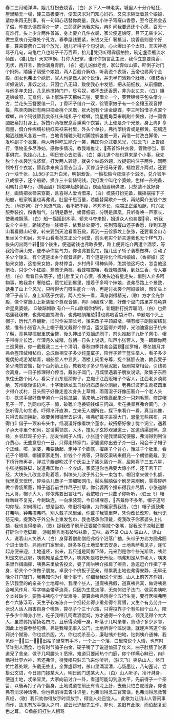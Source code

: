 <!-- { "loadSidebar": true } -->
春二三月暖洋洋，姐儿打扮去烧香，（白）乡下人一味老实，城里人十分介轻狂，屋里精无一塌，硬三蛮极要行，便去央求对门知心妈妈，又央求隔壁着意个娘娘，请你来再无别事，有一句知心话替你商量，我从小许子穹窿山香愿，至今还弗会去了偿，昨夜头偶然得介一梦，三茆菩萨派我灾殃，冉阝间我要还还个心愿，百无一有难行，头上少介两件首饰，身上要介几件衣裳，家公便道娘呀，目下无柴少米，做生意咦介无赚处个孔方，春季屋钱要紧，米钱又无亻奢抵当，烧香虽则是个好事，算来要费介二钱个放光，姐儿听得子个句说话，心火爆出子个太阳，天灾神祸骂子几句，乌龟亡八也骂子千万百声，抬儿凳只听得霹雳拍拉，碗定盏壶瓶流水倾匡，（猫儿坠）天灾神祸，打你大巴掌，谁许你胡言乱主张，我今立意要烧香，无状，再开言，教你满身青胖，（白）姐儿凶似老虎，家公奔似山獐，吓倒子对门个妈妈，踏痛子隔壁个娘娘，两人百般介解劝，听我说个衷肠，玉帝也弗离个金殿，闺女也弗出个绣房，官人也是做人家个说话，并无半句派赖个肚肠，（桂枝香）听奴说诉，非奴之过，只因亡八无知，致使我心中发怒，把从前细数，从前细数，与他多年夫妇，几见他撑持门户，尽亏奴，若不去还香愿，非为女丈夫，（白）姐道娘娘呀，无奈何，头上嵌珠子天鹅绒云髻，要借介一个，芙蓉锦绫子包头借介一方，兰花头玉簪要借一只，丁香环子借介一双，徐管家娘子有一个金镶玉观音押鬓，陈卖肉新妇有两只摘金桃个凤凰，张大姐有个涂金蝴蝶，李三阿妈借子点翠个螳螂，四个铜钱替我卖条红头绳扎子个螺蛳，饶星鹿角菜来刷刷个鬓傍，讨一圆香圆肥皂打打身上，拆拽介两根安息香熏熏个衣裳，头上便是介个光景，身上冉阝亨商量，借介件绵绸衫桃红夹袄来衬里，外头个单衫，弗拘荸桃青或是柳黄，花绸连裙洒线披风各要一件，白地青镶靴头鞋对脚膝裤各要一双，再借一付洗白脚带，一发称副子个衣裳，两人听得吃生能介一笑，弗匡你介忒要风光，（驻云飞）上告娘行，借物虽多尽净妨，感你多情况，教我难推让，茶首饰共衣裳，管教停当，事事俱完，免挂心儿上，明日安心去进香，（白）姐儿道个档也算来是个小事，我先脱个小衣裳洗洗浆浆，打发两人转背，就央个姑妈外甥，收捉铜杓注子两件，同两领补打个衣裳，替我拿来典当里去当当，买停当子纸马牙香，蜡烛要介两对，还要介一块千张，{山米}子三升白米，明朝煮饭，一箍松箍今夜烧子个浴汤，兑介钱半八成银子，还个船轿，换介三十新铸铜钱，我打发个叫化个婆娘，色样一齐完备，明朝打点早行，（懒画眉）娇娘早起拂装台，炭画蛾眉粉弹腮，只愁装不就好身材，画情把衣筛来穿戴，且喜得人爱肯借来，（白）梳装打扮完备，摇摇摆摆下子船舱，船家嘴里也再弗说，肚里千思百量，若能替渠歇介一夜，再贴渠介五钱个放光，（皂罗袍）好个风流气象，看不肥不瘦，不短不长，端端正正坐船舱，时兴衣服乔装扮，粉香脂气，分明是麝兰，娇音细语，分明是凤凰，只听得唤一声家长，使我魂飘荡，（白）船一摇摇到木渎，轿夫斗夺来担，姐道众人也弗要皂，听我说介个主张，轿钱还你一钱银子，依我处处要行，先到穹窿山还子香愿，後到玄墓山看看假山轻堂，转来要到天池看看石殿，再到一云徐家坟上张张，还要看金山寺里坐关个和尚，天平山看看范文正公个祠堂，前头老实个轿夫道我也无个样气力，後头闪出两个轩腊个後生，便道轿钱也弗敢多要，路上便要吃介两遭个酒浆，等我抬你满山兜，便奉承你星气力，你也弗要慌忙，姐儿坐子轿子装模做样，引动了多少个後生，有个道是出乡个观音菩萨，有个道是抄化个陈州娘娘，（香柳娘）这抬来女娘，这抬来女娘，身材停当，乡村冉阝得神仙降，怎禁他这巧妆，怎当他这俏妆，只少个小红娘，莺莺无两档，看蜂喧蝶嚷，看蜂喧蝶嚷，到处生香，令人妄想，（白）看看日头落子，姐儿肚里又介心慌，夜晚头边有星走失，借别人介多呵物事，教我拿亻奢陪偿，慌忙赶到屋里，撞着子多呵个婶娘，说弗尽路上个景致，话弗了山上个风光，只听得大门呀生能介一响，再是讨衣裳个阿妈娘娘，慌忙头上除下子首节，身上卸落子衣裳，两人抬头一看，满身剥得精光，（歌）方才金光参殿，像个常熟山上新装塑个尊观音佛，冉阝间破珠ソ撒，好像个盘门路里并乌龟算命星臭婆娘。
○破踪帽歌
有介一只山歌唱你侬听，新翻胜打扮弄聪明，（白）也弗唱蒲鞋毡袜，也弗唱直掇海青，也弗唱绢裙绫，也弗唱香袋汗巾，单题唱个头上帽子，历代几样翻新，旧时作尖顶长号，後来改子平顶鼓墩，咦有缨子朗锁密结瓦棱，惟有小张官人头上帽子戴又戴得个停当，盔又盔得介娉婷，光油油露出子杭州丫髻，亮晃晃插起重庆金簪，後头抻出子双螭虎圈子，前头推起子九针子网巾，帽子带得介长远，年深月久成精，忽朝一日头上说话，叫声小张官人，我一跟跟你两三巡黄册，你一戴戴我二三十个清明，春秋四季并弗会盔顶丝罗帽，寒冬腊月并弗会盔顶绒帽毡巾，总成你相交子多少姹童窠子，陪伴子若干蓝生举人，看子多少提偶扮戏游湖踏青，唱船里人中显贵，酒楼上闹里夺尊，捉个猪胆去油，教我受子多少淹赞苦恼，捉个百药箭上色，教我吃子多少乌皂泥筋，板刷常常相会，引线弗会离身，一日子修理得介停当，戴出子阊门，月城里遇着子朋友说话，聚集子东西来往无数个闲人，看呆子山东贩踪侉子，立痴子江西贩帽子个客人，江西老乡谈弗绝，苏州歇後语边声，十字街蟒龙玉乌纱冠石皮得介测癞，老弗识波罗生荔枝圆重夕得介忒村，日头照子好像走差次身头上草帽，雨落湿子好像压匾介一个老人头巾，捻求手里好像拳紧介一只偷瓜蝎，落来地上好像矗起来介一只刺毛莺，修踪帽见子一吓，洗网巾吃子一惊，破靴羊毛换铜钱缉三问四，卖花换眢豆弗会离门，小张听得几句言语，吓得冷汗直淋，立来无人烟所在，探下来看介一看，真当弗像，只得去贴旧换新，欲要黄帽铺里去讲讲，咦弗好戴子进渠大门，思量无些摆布，只得冉阝借子一顶麻布头巾，绉漫漫好像看坟个董水，软搭搭好像丁忧个洞宝，遇着子承天寺里个和尚，定请渠领丧，入木，撞见子玄妙观里道士，定道请渠退煞，念经，乡邻赶趁子分子，朋友怕阙子人情，小张道个是我里踪兄便服，弗消得到列位介费心，无些意思介一日，只得走转家门，家婆道你出去子介一日，阿会干子帽子个正经，咳，家婆，弗要话起，走肿子个脚底，擢痛子个背心，饿过子个肚里，看花子个眼睛，帽铺家家走到，价钱个个弗等，只得反渠转来假充一个朗锁戴戴，到下桥行市再寻，弹忒子龌龊吹忒子个灰尘上子盔头盔介一盔，屈刚盔子三五六星，小张挞胸跌脚，说道弗匡你介一个收成，家婆道你也弗要大惊小怪，还干若干正经，大块头儿改变凉鞋着着，斜块头儿改子外公头一束包巾，帽沿拿来做个扎额，我里夏天恍恍，碎块头儿做子一顶细密网巾，鬃头鬃脑做个刷牙来刷刷，零零碎碎做个香袋薰薰，帽子道我前世作尽子扯孽，你公婆两个摆布得我介尽情，小张道踪兄大哥，帽子大人，你侬弗要出言吐气，我侬唱介一只曲子你听听，（驻云飞）帽样新鲜不复完，今剩缺连，一向承装观，今日堪埋怨，茶戴你不多年，帽子道尽勾你哉，如何稀烂，想是当初，修旧将咱骗，为你冤家费我钱，（白）帽子道鼓弗打弗响，钟弗撞弗呜，别人戴子风里坐，你戴子我雪里奔，凭你改长改短，我也无怒无嗔，捉我改子外公头上束发包巾，我也感承你顶戴，捉我改子你家婆头上扎额，我也当得奉承，（歌）捉我改子刷牙正要擢你臭贼个张嘴，捉我改子凉鞋正要打碎你个老脚跟。
游翰琐言尚有破毡袜歌，无味，故不录
○山人
说山人，话山人，说着山人笑杀人（白）身穿着僧弗僧俗弗俗个沿落广袖，头带子方弗方圆弗圆个进士唐巾，弗肯闭门家里坐，肆多多在土地堂里去安身，土地菩萨看见子，连忙起身便来迎，土地道呸，出来，我只道是同僚下降，元来到是你个些光斯欣，咦弗知是文职武职，咦弗知是蓝生举人，咦弗知是粮长升级，咦弗知是从书老人，咦夷来里作揖画卯，咦弗来里放告投文，耍了闹哄哄介挨肩了擦背，急逗逗介作揖了平身，轿夫个个侪做子朋友，卓隶个个侪扳子至亲，带累我土地也弗得安静，无早无晚介打户敲门，我弗知你为亻奢个事干，仔细替我说个元因，山人上前齐齐作揖，告诉我里的的亲亲个土地尊神，我哩个些人，道假咦弗假，道真咦弗真，做诗咦弗会嘲风作月，写字咦会带草连真，只因为生意淡薄，无奈何进子法门，做买卖咦吃个本钱缺少，要教书咦吃个学堂难寻，要算命咦弗晓得个五行生克，要行医咦弗明白个六脉浮苛，天生子软冻冻介一个担轻弗得步重弗得个肩膊，又生个有劳劳介一张说人话人自害自身个嘴唇，算尽子个三十六策，只得投靠子个有名目个山人，陪子多少个蹲身小坐，吃子我哩几呵煮酒馄炖，方才通得一个名姓，领我见得个大大人，虽然弗指望扬名四海，且乐得荣耀一身，吓落子几呵亲眷，耸动子多少乡邻，因此上也要参参见佛，弗是我哩无事入公门，土地听得个班说话，就连声骂道个些窍说个猢狲，你也忒杀胆，大，你也忒杀恶心，廉耻咦介扫地，钻刺咦介通神，我见你一进一，出袖子里常有手本，一个上一个落，口里常说个人情，也有时节诈别人酒食，也有时节骗子白金，硬子嘴了了说道恤孤了仗义，曲子肚肠了说表道兄了舍亲，做子几呵腰头彳悉擦，难道只要闹热个门庭，你个样瞒心昧已，冉阝瞒得灶界六神，若还弗信，待我唱只驻云飞来你听听，（驻云飞）笑杀山人，终日忙忙着处跟，头戴无些止，全靠虚帮衬，杀口里滴溜清，心肠墨锭，八句歪诗，尝搭公文进，今日胥门接某大人，明日阊门送某大人，（白）山人听子，冷汗淋身，便道土地，忒杀显灵，大家向前讨介一卦，看道阿能勾到底太平，先前得子一个圣笤，以後再打子两个翻身，土地说道在前还有青龙上卦，去後只怕白虎缠身，你也弗有消求神请佛，你也弗消得去告斗详星，也弗消得念三官宝诰，也弗消得念救苦真经，（歌）我只劝你得放手时须放手，得饶人处且饶人。
此歌为让诮山人管闲事而作，故末有放手饶人之句，或云张迫起先生作，非也，盖旧有此歌，而伯起复润色之耳。
○鱼船妇打生人相骂

